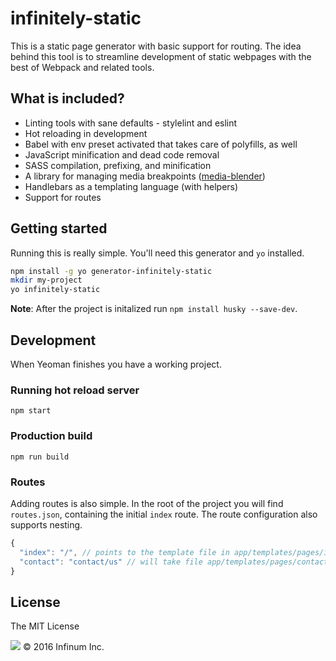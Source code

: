 infinitely-static
===================

This is a static page generator with basic support for routing. The idea
behind this tool is to streamline development of static webpages with
the best of Webpack and related tools.

## What is included?

* Linting tools with sane defaults - stylelint and eslint
* Hot reloading in development
* Babel with env preset activated that takes care of polyfills, as well
* JavaScript minification and dead code removal
* SASS compilation, prefixing, and minification
* A library for managing media breakpoints ([media-blender](https://github.com/infinum/media-blender))
* Handlebars as a templating language (with helpers)
* Support for routes

## Getting started

Running this is really simple. You'll need this generator and `yo` installed.

```bash
npm install -g yo generator-infinitely-static
mkdir my-project
yo infinitely-static
```

**Note**: After the project is initalized run `npm install husky --save-dev`.

## Development

When Yeoman finishes you have a working project.

### Running hot reload server

```
npm start
```

### Production build

```
npm run build
```

### Routes

Adding routes is also simple. In the root of the project you will find `routes.json`, containing the initial `index` route. The route configuration also supports nesting.

```javascript
{
  "index": "/", // points to the template file in app/templates/pages/index.hbs
  "contact": "contact/us" // will take file app/templates/pages/contact.hbs
}
```

## License

The MIT License

![](https://assets.infinum.co/assets/brand-logo-9e079bfa1875e17c8c1f71d1fee49cf0.svg) © 2016 Infinum Inc.
